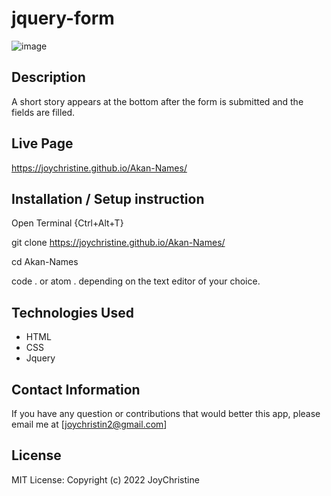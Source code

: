 # jquery-form
![image](https://user-images.githubusercontent.com/57414671/157438016-e38a6192-5db9-4d41-b672-5307d48aa434.png)

## Description
A short story appears at the  bottom after the form is submitted and the fields are filled.

## Live Page
https://joychristine.github.io/Akan-Names/

 ## Installation / Setup instruction
Open Terminal {Ctrl+Alt+T}

git clone https://joychristine.github.io/Akan-Names/

cd Akan-Names

code . or atom . depending on the text editor of your choice.

 ## Technologies Used
* HTML
* CSS
* Jquery

 ## Contact Information
If you have any question or contributions that would better this app, please email me at [joychristin2@gmail.com]

 ## License
MIT License:
Copyright (c) 2022 JoyChristine
